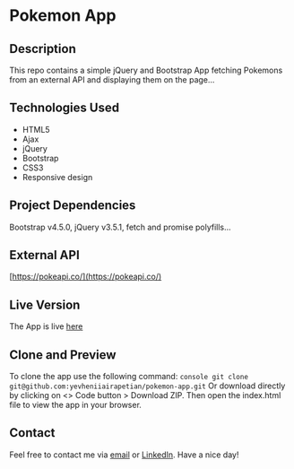 # Pokemon App

## Description
This repo contains a simple jQuery and Bootstrap App fetching Pokemons from an external API and displaying them on the page...

## Technologies Used
- HTML5
- Ajax
- jQuery
- Bootstrap
- CSS3
- Responsive design

## Project Dependencies
Bootstrap v4.5.0, jQuery v3.5.1, fetch and promise polyfills... 

## External API 
[https://pokeapi.co/](https://pokeapi.co/) 

## Live Version
The App is live [here](https://yevheniiairapetian.github.io/pokemon-app/)

## Clone and Preview 
To clone the app use the following command:
```console git clone git@github.com:yevheniiairapetian/pokemon-app.git```
Or download directly by clicking on <> Code button > Download ZIP. Then open the index.html file to view the app in your browser.

## Contact
Feel free to contact me via [email](mailto:sonkozhenia11@gmail.com) or [LinkedIn](https://www.linkedin.com/in/yevhenii-airapetian/). 
Have a nice day!





